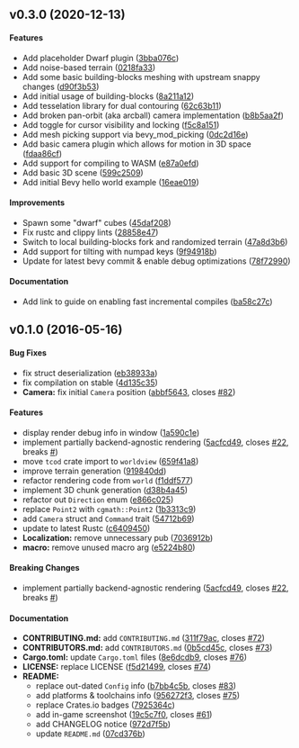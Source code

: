 <a name="v0.3.0"></a>
## v0.3.0 (2020-12-13)


#### Features

*   Add placeholder Dwarf plugin ([3bba076c](https://github.com/indiv0/colonize/commit/3bba076ca50b73a649d8a5dc240d7c3a62dece1c))
*   Add noise-based terrain ([0218fa33](https://github.com/indiv0/colonize/commit/0218fa33facb171c7cb72bc66398b5bed8c2fdec))
*   Add some basic building-blocks meshing with upstream snappy changes ([d90f3b53](https://github.com/indiv0/colonize/commit/d90f3b538180a8dc984bc92b4ad7b6cfe6e7e204))
*   Add initial usage of building-blocks ([8a211a12](https://github.com/indiv0/colonize/commit/8a211a12760e6d71baba4a542ab909dc91cc0785))
*   Add tesselation library for dual contouring ([62c63b11](https://github.com/indiv0/colonize/commit/62c63b1103ef5aa9ff00cb0b0e6ff787424336a6))
*   Add broken pan-orbit (aka arcball) camera implementation ([b8b5aa2f](https://github.com/indiv0/colonize/commit/b8b5aa2f8187e0925be56412531c789b4d3978e5))
*   Add toggle for cursor visibility and locking ([f5c8a151](https://github.com/indiv0/colonize/commit/f5c8a151fad24049650059291402608dfea97842))
*   Add mesh picking support via bevy_mod_picking ([0dc2d16e](https://github.com/indiv0/colonize/commit/0dc2d16e06264c017f271b68d01d7985546e910b))
*   Add basic camera plugin which allows for motion in 3D space ([fdaa86cf](https://github.com/indiv0/colonize/commit/fdaa86cffd326955695ac5f6ea41923938314b71))
*   Add support for compiling to WASM ([e87a0efd](https://github.com/indiv0/colonize/commit/e87a0efd3a1176aadee7cefb01cdebda2417812d))
*   Add basic 3D scene ([599c2509](https://github.com/indiv0/colonize/commit/599c250942d2be28eb5cee39c257c53743d98ecb))
*   Add initial Bevy hello world example ([16eae019](https://github.com/indiv0/colonize/commit/16eae0197f7b825d26b6c8b297213350aa697fc6))

#### Improvements

*   Spawn some "dwarf" cubes ([45daf208](https://github.com/indiv0/colonize/commit/45daf20845cf62ec928edc4cb7c8a08e1b9ea64a))
*   Fix rustc and clippy lints ([28858e47](https://github.com/indiv0/colonize/commit/28858e4756f8b440aaff56418c08a1b1f4975d2a))
*   Switch to local building-blocks fork and randomized terrain ([47a8d3b6](https://github.com/indiv0/colonize/commit/47a8d3b623cae9822f86da5b29005a9f01901513))
*   Add support for tilting with numpad keys ([9f94918b](https://github.com/indiv0/colonize/commit/9f94918b607ca095bae456226467fd5376b409fe))
*   Update for latest bevy commit & enable debug optimizations ([78f72990](https://github.com/indiv0/colonize/commit/78f729903ee6233addecbdcf8b8712c8d40de53d))

#### Documentation

*   Add link to guide on enabling fast incremental compiles ([ba58c27c](https://github.com/indiv0/colonize/commit/ba58c27c923143ee1f47fe27c2d75aa13a885be0))



<a name="v0.1.0"></a>
## v0.1.0 (2016-05-16)


#### Bug Fixes

*   fix struct deserialization ([eb38933a](https://github.com/indiv0/colonize/commit/eb38933ad4703dc470f006632de0a17e7a39955a))
*   fix compilation on stable ([4d135c35](https://github.com/indiv0/colonize/commit/4d135c359f9518d072d8b8081a5aa6b75331aaee))
* **Camera:**  fix initial `Camera` position ([abbf5643](https://github.com/indiv0/colonize/commit/abbf56431b5d44672a6d81307cea90ac9115c47f), closes [#82](https://github.com/indiv0/colonize/issues/82))

#### Features

*   display render debug info in window ([1a590c1e](https://github.com/indiv0/colonize/commit/1a590c1e5411c75666461e4d7f9ff1a952abe2f2))
*   implement partially backend-agnostic rendering ([5acfcd49](https://github.com/indiv0/colonize/commit/5acfcd4933e765f85d7da5cae71c2ffcd612c071), closes [#22](https://github.com/indiv0/colonize/issues/22), breaks [#](https://github.com/indiv0/colonize/issues/))
*   move `tcod` crate import to `worldview` ([659f41a8](https://github.com/indiv0/colonize/commit/659f41a85695b1a1ac81e4b50bf42b5edd518c27))
*   improve terrain generation ([919840dd](https://github.com/indiv0/colonize/commit/919840dd2cc5880cba27bdb4ed1ff656c61a81ef))
*   refactor rendering code from `world` ([f1ddf577](https://github.com/indiv0/colonize/commit/f1ddf577a7eb77cd5aa1cf3a214e3735dab13506))
*   implement 3D chunk generation ([d38b4a45](https://github.com/indiv0/colonize/commit/d38b4a45dba632d227abd8f20a4230dd29e9a6e8))
*   refactor out `Direction` enum ([e866c025](https://github.com/indiv0/colonize/commit/e866c0255aa8a2101cd077f8e1bfedd8845db4d6))
*   replace `Point2` with `cgmath::Point2` ([1b3313c9](https://github.com/indiv0/colonize/commit/1b3313c9ddc8d8c59a0c2ce86c0303f12e46b647))
*   add `Camera` struct and `Command` trait ([54712b69](https://github.com/indiv0/colonize/commit/54712b6918caf1aa1c0caf05e2742ef54c7f4a19))
*   update to latest Rustc ([c6409450](https://github.com/indiv0/colonize/commit/c64094508343f6a59a2dc13d43a8b6bf1186ad69))
* **Localization:**  remove unnecessary pub ([7036912b](https://github.com/indiv0/colonize/commit/7036912b1c416ea51020105c68581ee31dccd07f))
* **macro:**  remove unused macro arg ([e5224b80](https://github.com/indiv0/colonize/commit/e5224b80ff6da35873d6a949db69fa102ab796af))

#### Breaking Changes

*   implement partially backend-agnostic rendering ([5acfcd49](https://github.com/indiv0/colonize/commit/5acfcd4933e765f85d7da5cae71c2ffcd612c071), closes [#22](https://github.com/indiv0/colonize/issues/22), breaks [#](https://github.com/indiv0/colonize/issues/))

#### Documentation

* **CONTRIBUTING.md:**  add `CONTRIBUTING.md` ([311f79ac](https://github.com/indiv0/colonize/commit/311f79ac80fccb9b4891e761e689d9cdec6ac084), closes [#72](https://github.com/indiv0/colonize/issues/72))
* **CONTRIBUTORS.md:**  add `CONTRIBUTORS.md` ([0b5cd45c](https://github.com/indiv0/colonize/commit/0b5cd45cc824edfe5bf6d635dc123cc39b2fd6c6), closes [#73](https://github.com/indiv0/colonize/issues/73))
* **Cargo.toml:**  update `Cargo.toml` files ([8e6dcdb9](https://github.com/indiv0/colonize/commit/8e6dcdb91bdf32ff7d750d9d361cc6e7d9d543e1), closes [#76](https://github.com/indiv0/colonize/issues/76))
* **LICENSE:**  replace LICENSE ([f5d21499](https://github.com/indiv0/colonize/commit/f5d21499743376c13a6790ef3e2fec6e2e1e65c3), closes [#74](https://github.com/indiv0/colonize/issues/74))
* **README:**
  *  replace out-dated `Config` info ([b7bb4c5b](https://github.com/indiv0/colonize/commit/b7bb4c5b05f5b5e97eced4bebca26e1939a60cbb), closes [#83](https://github.com/indiv0/colonize/issues/83))
  *  add platforms & toolchains info ([956272f3](https://github.com/indiv0/colonize/commit/956272f3e1eb984e7170f872677ecba2dc4a65a5), closes [#75](https://github.com/indiv0/colonize/issues/75))
  *  replace Crates.io badges ([7925364c](https://github.com/indiv0/colonize/commit/7925364c63f9a4d06e18f3054702027cd12e071d))
  *  add in-game screenshot ([19c5c7f0](https://github.com/indiv0/colonize/commit/19c5c7f0481aa861d67119d47a4452027ddc961d), closes [#61](https://github.com/indiv0/colonize/issues/61))
  *  add CHANGELOG notice ([972d7f5b](https://github.com/indiv0/colonize/commit/972d7f5b402614309e3119681fa736c4226bdd05))
  *  update `README.md` ([07cd376b](https://github.com/indiv0/colonize/commit/07cd376b496ac9c3299426e238c4ba6117d26284))
